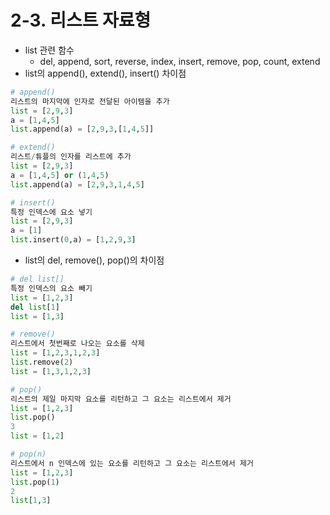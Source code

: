 # 2-3. 리스트 자료형
* list 관련 함수
    * del, append, sort, reverse, index, insert, remove, pop, count, extend
* list의 append(), extend(), insert() 차이점
```python
# append()
리스트의 마지막에 인자로 전달된 아이템을 추가
list = [2,9,3]
a = [1,4,5]
list.append(a) = [2,9,3,[1,4,5]]

# extend()
리스트/튜플의 인자를 리스트에 추가
list = [2,9,3]
a = [1,4,5] or (1,4,5)
list.append(a) = [2,9,3,1,4,5]

# insert()
특정 인덱스에 요소 넣기
list = [2,9,3]
a = [1]
list.insert(0,a) = [1,2,9,3]
```
* list의 del, remove(), pop()의 차이점
```python
# del list[]
특정 인덱스의 요소 빼기
list = [1,2,3]
del list[1]
list = [1,3]

# remove()
리스트에서 첫번째로 나오는 요소를 삭제
list = [1,2,3,1,2,3]
list.remove(2)
list = [1,3,1,2,3]

# pop()
리스트의 제일 마지막 요소를 리턴하고 그 요소는 리스트에서 제거
list = [1,2,3]
list.pop()
3
list = [1,2]

# pop(n)
리스트에서 n 인덱스에 있는 요소를 리턴하고 그 요소는 리스트에서 제거
list = [1,2,3]
list.pop(1)
2
list[1,3]
```